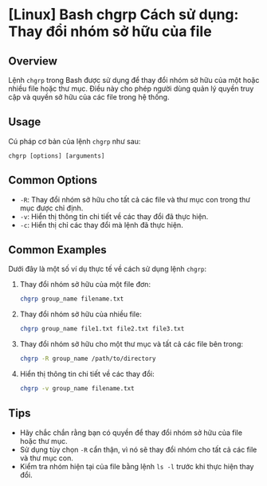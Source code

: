 # [Linux] Bash chgrp Cách sử dụng: Thay đổi nhóm sở hữu của file

## Overview
Lệnh `chgrp` trong Bash được sử dụng để thay đổi nhóm sở hữu của một hoặc nhiều file hoặc thư mục. Điều này cho phép người dùng quản lý quyền truy cập và quyền sở hữu của các file trong hệ thống.

## Usage
Cú pháp cơ bản của lệnh `chgrp` như sau:
```
chgrp [options] [arguments]
```

## Common Options
- `-R`: Thay đổi nhóm sở hữu cho tất cả các file và thư mục con trong thư mục được chỉ định.
- `-v`: Hiển thị thông tin chi tiết về các thay đổi đã thực hiện.
- `-c`: Hiển thị chỉ các thay đổi mà lệnh đã thực hiện.

## Common Examples
Dưới đây là một số ví dụ thực tế về cách sử dụng lệnh `chgrp`:

1. Thay đổi nhóm sở hữu của một file đơn:
   ```bash
   chgrp group_name filename.txt
   ```

2. Thay đổi nhóm sở hữu của nhiều file:
   ```bash
   chgrp group_name file1.txt file2.txt file3.txt
   ```

3. Thay đổi nhóm sở hữu cho một thư mục và tất cả các file bên trong:
   ```bash
   chgrp -R group_name /path/to/directory
   ```

4. Hiển thị thông tin chi tiết về các thay đổi:
   ```bash
   chgrp -v group_name filename.txt
   ```

## Tips
- Hãy chắc chắn rằng bạn có quyền để thay đổi nhóm sở hữu của file hoặc thư mục.
- Sử dụng tùy chọn `-R` cẩn thận, vì nó sẽ thay đổi nhóm cho tất cả các file và thư mục con.
- Kiểm tra nhóm hiện tại của file bằng lệnh `ls -l` trước khi thực hiện thay đổi.